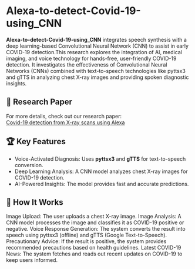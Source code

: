 # Alexa-to-detect-Covid-19-using_CNN

**Alexa-to-detect-Covid-19-using_CNN** integrates speech synthesis with a deep learning-based Convolutional Neural Network (CNN) to assist in early COVID-19 detection.This research explores the integration of AI, medical imaging, and voice technology for hands-free, user-friendly COVID-19 detection. It investigates the effectiveness of Convolutional Neural Networks (CNNs) combined with text-to-speech technologies like pyttsx3 and gTTS in analyzing chest X-ray images and providing spoken diagnostic insights.

## 📄 Research Paper  
For more details, check out our research paper:  
[Covid-19 detection from X-ray scans using Alexa](https://ieeexplore.ieee.org/abstract/document/9781958)

## 🏆 Key Features  
- Voice-Activated Diagnosis: Uses **pyttsx3** and **gTTS** for text-to-speech conversion.  
- Deep Learning Analysis: A CNN model analyzes chest X-ray images for COVID-19 detection.    
- AI-Powered Insights: The model provides fast and accurate predictions.  

## 🚀 How It Works  
Image Upload: The user uploads a chest X-ray image.
Image Analysis: A CNN model processes the image and classifies it as COVID-19 positive or negative.
Voice Response Generation: The system converts the result into speech using pyttsx3 (offline) and gTTS (Google Text-to-Speech).
Precautionary Advice: If the result is positive, the system provides recommended precautions based on health guidelines.
Latest COVID-19 News: The system fetches and reads out recent updates on COVID-19 to keep users informed.
